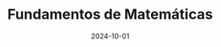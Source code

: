 ---
title: "Fundamentos de Matemáticas"
image: "/images/Certificados/Fundamentos de Matemáticas.png"
link: "https://platzi.com/p/EloyChavezDev/curso/12164-course/diploma/detalle/"
tags: ["Platzi", "Matemáticas", "Fundamentos"]
date: 2024-10-01
---